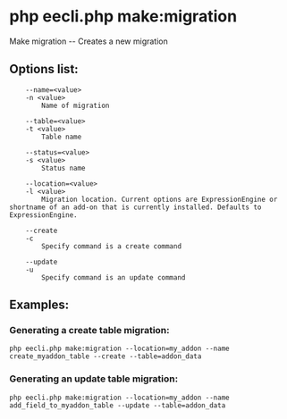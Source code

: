 # php eecli.php make:migration

Make migration -- Creates a new migration

## Options list:

```
    --name=<value>
    -n <value>
        Name of migration

    --table=<value>
    -t <value>
        Table name

    --status=<value>
    -s <value>
        Status name

    --location=<value>
    -l <value>
        Migration location. Current options are ExpressionEngine or shortname of an add-on that is currently installed. Defaults to ExpressionEngine.

    --create
    -c
        Specify command is a create command

    --update
    -u
        Specify command is an update command

```

## Examples:

### Generating a create table migration:

`php eecli.php make:migration --location=my_addon --name create_myaddon_table --create --table=addon_data`

### Generating an update table migration:

`php eecli.php make:migration --location=my_addon --name add_field_to_myaddon_table --update --table=addon_data`

